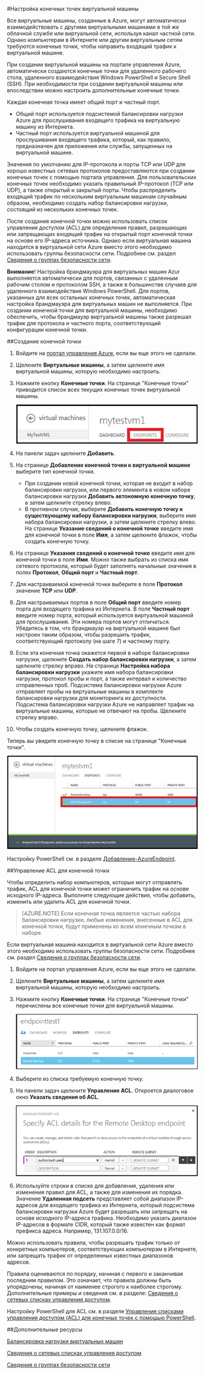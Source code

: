 ﻿<properties 
	pageTitle="Настройка конечных точек на виртуальной машине в Azure" 
	description="Узнайте, как настроить соединение с виртуальной машиной в Azure." 
	services="virtual-machines" 
	documentationCenter="" 
	authors="KBDAzure" 
	manager="timlt" 
	editor=""/>

<tags 
	ms.service="virtual-machines" 
	ms.workload="infrastructure-services" 
	ms.tgt_pltfrm="na" 
	ms.devlang="na" 
	ms.topic="article" 
	ms.date="02/12/2015" 
	ms.author="kathydav"/>

#Настройка конечных точек виртуальной машины

Все виртуальные машины, созданные в Azure, могут автоматически взаимодействовать с другими виртуальными машинами в той же облачной службе или виртуальной сети, используя канал частной сети. Однако компьютерам в Интернете или другим виртуальным сетям требуются конечные точки, чтобы направить входящий трафик к виртуальной машине.

При создании виртуальной машины на портале управления Azure, автоматически создаются конечные точки для удаленного рабочего стола, удаленного взаимодействия Windows PowerShell и Secure Shell (SSH). При необходимости при создании виртуальной машины или впоследствии можно настроить дополнительные конечные точки. 

Каждая конечная точка имеет общий порт и частный порт.

- Общий порт используется подсистемой балансировки нагрузки Azure для прослушивания входящего трафика на виртуальную машину из Интернета. 
- Частный порт используется виртуальной машиной для прослушивания входящего трафика, который, как правило, предназначен для приложения или службы, запущенных на виртуальной машине.

Значения по умолчанию для IP-протокола и порты TCP или UDP для хорошо известных сетевых протоколов предоставляются при создании конечных точек с помощью портала управления. Для пользовательских конечных точек необходимо указать правильный IP-протокол (TCP или UDP), а также открытый и закрытый порты. Чтобы распределить входящий трафик по нескольким виртуальным машинам случайным образом, необходимо создать набор балансировки нагрузки, состоящий из нескольких конечных точек.

После создания конечной точки можно использовать список управления доступом (ACL) для определения правил, разрешающих или запрещающих входящий трафик на открытый порт конечной точки на основе его IP-адреса источника. Однако если виртуальная машина находится в виртуальной сети Azure вместо этого необходимо использовать группы безопасности сети. Подробнее см. раздел [Сведения о группах безопасности сети](https://msdn.microsoft.com/library/azure/dn848316.aspx).

**Внимание**! Настройка брандмауэра для виртуальных машин Azur выполняется автоматически для портов, связанных с удаленным рабочим столом и протоколом SSH, а также в большинстве случаев для удаленного взаимодействия Windows PowerShell. Для портов, указанных для всех остальных конечных точек, автоматическая настройка брандмауэра для виртуальных машин не выполняется. При создании конечной точки для виртуальной машины, необходимо обеспечить, чтобы брандмауэр виртуальной машины также разрешал трафик для протокола и частного порта, соответствующий конфигурации конечной точки.

##Создание конечной точки

1.	Войдите на [портал управления Azure](http://manage.windowsazure.com/), если вы еще этого не сделали.
2.	Щелкните **Виртуальные машины**, а затем щелкните имя виртуальной машины, которую необходимо настроить.
3.	Нажмите кнопку **Конечные точки**. На странице "Конечные точки" приводится список всех текущих конечных точек виртуальной машины.

	![Endpoints](./media/virtual-machines-set-up-endpoints/endpointswindows.png)
 
4.	На панели задач щелкните **Добавить**. 
5.	На странице **Добавление конечной точки к виртуальной машине** выберите тип конечной точки. 

	- При создании новой конечной точки, которая не входит в набор балансировки нагрузки, или первого элемента в новом наборе балансировки нагрузки **Добавить автономную конечную точку**, а затем щелкните стрелку влево.
	- В противном случае, выберите **Добавить конечную точку к существующему набору балансировки нагрузки**, выберите имя набора балансировки нагрузки, а затем щелкните стрелку влево. На странице **Указание сведений о конечной точке** введите имя для конечной точки в поле **Имя**, а затем щелкните флажок, чтобы создать конечную точку.

6.	На странице **Указания сведений о конечной точке** введите имя для конечной точки в поле **Имя**. Можно также выбрать из списка имя сетевого протокола, который будет заполнять начальные значения в полях **Протокол**, **Общий порт** и **Частный порт**.
7.	Для настраиваемой конечной точки выберите в поле **Протокол** значение **TCP** или **UDP**.
8.	Для настраиваемых портов в поле **Общий порт** введите номер порта для входящего трафика из Интернета. В поле **Частный порт** введите номер порта, который используется виртуальной машиной для прослушивания. Эти номера портов могут отличаться. Убедитесь в том, что брандмауэр на виртуальной машине был настроен таким образом, чтобы разрешить трафик, соответствующий протоколу (на шаге 7) и частному порту.
9.	Если эта конечная точка окажется первой в наборе балансировки нагрузки, щелкните **Создать набор балансировки нагрузки**, а затем щелкните стрелку вправо. На странице **Настройка набора балансировки нагрузки** укажите имя набора балансировки нагрузки, протокол пробы и порт, а также интервал и количество отправленных проб. Подсистема балансировки нагрузки Azure отправляет пробы на виртуальные машины в комплекте балансировки нагрузки для мониторинга их доступности. Подсистема балансировки нагрузки Azure не направляет трафик на виртуальные машины, которые не отвечают на пробы. Щелкните стрелку вправо.
10.	Чтобы создать конечную точку, щелкните флажок.

Теперь вы увидите конечную точку в списке на странице "Конечные точки".

![Endpoint creation successful](./media/virtual-machines-set-up-endpoints/endpointwindowsnew.png)
 
Настройку PowerShell см. в разделе [Добавление-AzureEndpoint](https://msdn.microsoft.com/library/azure/dn495300.aspx).

##Управление ACL для конечной точки

Чтобы определить набор компьютеров, которые могут отправлять трафик, ACL для конечной точки может ограничить трафик на основе исходного IP-адреса. Выполните следующие действия, чтобы добавить, изменить или удалить ACL для конечной точки.

> [AZURE.NOTE] Если конечная точка является частью набора балансировки нагрузки, любые изменения, внесенные в ACL для конечной точки, будут применены ко всем конечным точкам в наборе.

Если виртуальная машина находится в виртуальной сети Azure вместо этого необходимо использовать группы безопасности сети. Подробнее см. раздел [Сведения о группах безопасности сети](https://msdn.microsoft.com/library/azure/dn848316.aspx).


1.	Войдите на портал управления Azure, если вы еще этого не сделали.
2.	Щелкните **Виртуальные машины**, а затем щелкните имя виртуальной машины, которую необходимо настроить.
3.	Нажмите кнопку **Конечные точки**. На странице "Конечные точки" перечислены все конечные точки для виртуальной машины.

    ![ACL list](./media/virtual-machines-set-up-endpoints/EndpointsShowsDefaultEndpointsForVM.png)
 
4.	Выберите из списка требуемую конечную точку. 
5.	На панели задач щелкните **Управление ACL**. Откроется диалоговое окно **Указать сведения об ACL**.

    ![Specify ACL details](./media/virtual-machines-set-up-endpoints/EndpointACLdetails.png)
 
6.	Используйте строки в списке для добавления, удаления или изменения правил для ACL, а также для изменения их порядка. Значение **Удаленная подсеть** представляет собой диапазон IP-адресов для входящего трафика из Интернета, который подсистема балансировки нагрузки Azure будет разрешать или запрещать на основе исходного IP-адреса трафика. Необходимо указать диапазон IP-адресов в формате CIDR, который также известен как формат префикса адреса. Например, 131.107.0.0/16. 

Можно использовать правила, чтобы разрешать трафик только от конкретных компьютеров, соответствующих компьютерам в Интернете, или запрещать трафик от определенных известных диапазонов адресов.

Правила оцениваются по порядку, начиная с первого и заканчивая последним правилом. Это означает, что правила должны быть упорядочены, начиная от наименее строгого к наиболее строгому. Дополнительные примеры и сведения см. в разделе: [Сведения о сетевых списках управления доступом](http://go.microsoft.com/fwlink/p/?linkid=303816&clcid=0x409).

Настройку PowerShell для ACL см. в разделе [Управление списками управления доступом (ACL) для конечных точек с помощью PowerShell](https://msdn.microsoft.com/library/azure/dn376543.aspx).

##Дополнительные ресурсы

[Балансировка нагрузки виртуальных машин](http://www.windowsazure.com/manage/windows/common-tasks/how-to-load-balance-virtual-machines/)

[Сведения о сетевых списках управления доступом](http://go.microsoft.com/fwlink/p/?linkid=303816&clcid=0x409)

[Сведения о группах безопасности сети](https://msdn.microsoft.com/library/azure/dn848316.aspx)



<!--HONumber=45--> 
